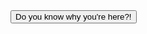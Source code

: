 <body>
   <button id="write" type="button">Do you know why you're here?!</button>
   <h1 id="text"></h1>
</body>
